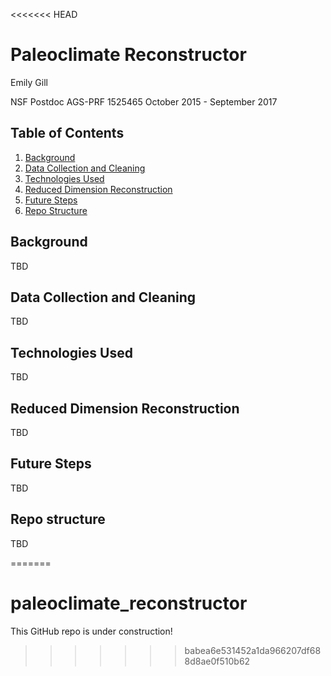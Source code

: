 <<<<<<< HEAD
# Paleoclimate Reconstructor

Emily Gill

NSF Postdoc AGS-PRF 1525465
October 2015 - September 2017

## Table of Contents
1. [Background](#background)
2. [Data Collection and Cleaning](#data-collection-and-cleaning)
3. [Technologies Used](#technologies-used)
4. [Reduced Dimension Reconstruction](#reduced-dimension-reconstruction)
5. [Future Steps](#future-steps)
6. [Repo Structure](#repo-structure)

## Background

TBD

## Data Collection and Cleaning

TBD

## Technologies Used

TBD

## Reduced Dimension Reconstruction

TBD

## Future Steps

TBD

## Repo structure

TBD

<!-- ```
├── data (will contain csv files and pickles of data)
├── notebooks (will contain scripts used for EDA and visualizations)
├── src (will contain the scripts used to perform the analysis)
├── web_app
|     ├── static
|     ├── templates
|     └── app.py (will run the web app via Flask)
└── README.md
``` -->
=======
# paleoclimate_reconstructor

This GitHub repo is under construction!
>>>>>>> babea6e531452a1da966207df688d8ae0f510b62
